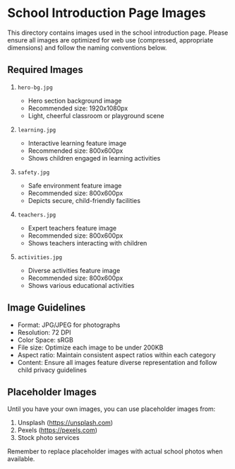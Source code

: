 # School Introduction Page Images

This directory contains images used in the school introduction page. Please ensure all images are optimized for web use (compressed, appropriate dimensions) and follow the naming conventions below.

## Required Images

1. `hero-bg.jpg`
   - Hero section background image
   - Recommended size: 1920x1080px
   - Light, cheerful classroom or playground scene

2. `learning.jpg`
   - Interactive learning feature image
   - Recommended size: 800x600px
   - Shows children engaged in learning activities

3. `safety.jpg`
   - Safe environment feature image
   - Recommended size: 800x600px
   - Depicts secure, child-friendly facilities

4. `teachers.jpg`
   - Expert teachers feature image
   - Recommended size: 800x600px
   - Shows teachers interacting with children

5. `activities.jpg`
   - Diverse activities feature image
   - Recommended size: 800x600px
   - Shows various educational activities

## Image Guidelines

- Format: JPG/JPEG for photographs
- Resolution: 72 DPI
- Color Space: sRGB
- File size: Optimize each image to be under 200KB
- Aspect ratio: Maintain consistent aspect ratios within each category
- Content: Ensure all images feature diverse representation and follow child privacy guidelines

## Placeholder Images

Until you have your own images, you can use placeholder images from:
1. Unsplash (https://unsplash.com)
2. Pexels (https://pexels.com)
3. Stock photo services

Remember to replace placeholder images with actual school photos when available. 